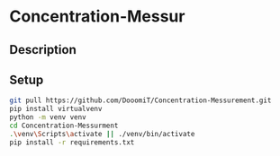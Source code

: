 # Concentration-Messur

## Description

## Setup
```bash
git pull https://github.com/DooomiT/Concentration-Messurement.git
pip install virtualvenv
python -m venv venv
cd Concentration-Messurment
.\venv\Scripts\activate || ./venv/bin/activate
pip install -r requirements.txt
```